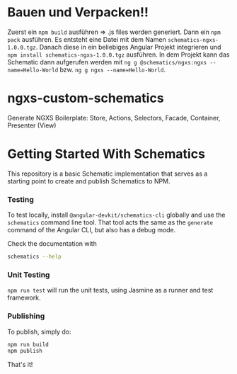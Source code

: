 # Bauen und Verpacken!!

Zuerst ein `npm build` ausführen => .js files werden generiert. Dann ein `npm pack` ausführen. Es entsteht eine Datei mit dem Namen `schematics-ngxs-1.0.0.tgz`. Danach diese in ein beliebiges Angular Projekt integrieren und `npm install schematics-ngxs-1.0.0.tgz` ausführen. In dem Projekt kann das Schematic dann aufgerufen werden mit `ng g @schematics/ngxs:ngxs --name=Hello-World` bzw. `ng g ngxs --name=Hello-World`.

# ngxs-custom-schematics

Generate NGXS Boilerplate: Store, Actions, Selectors, Facade, Container, Presenter (View)

# Getting Started With Schematics

This repository is a basic Schematic implementation that serves as a starting point to create and publish Schematics to NPM.

### Testing

To test locally, install `@angular-devkit/schematics-cli` globally and use the `schematics` command line tool. That tool acts the same as the `generate` command of the Angular CLI, but also has a debug mode.

Check the documentation with

```bash
schematics --help
```

### Unit Testing

`npm run test` will run the unit tests, using Jasmine as a runner and test framework.

### Publishing

To publish, simply do:

```bash
npm run build
npm publish
```

That's it!
